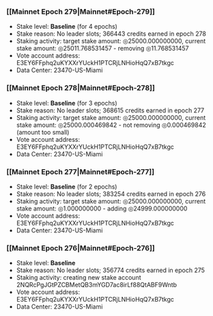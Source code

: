### [[Mainnet Epoch 279|Mainnet#Epoch-279]]
* Stake level: **Baseline** (for 4 epochs)
* Stake reason: No leader slots; 366443 credits earned in epoch 278
* Staking activity: target stake amount: ◎25000.000000000, current stake amount: ◎25011.768531457 - removing ◎11.768531457
* Vote account address: E3EY6FFphq2uKYXXrYUckH1PTCRjLNHioHqQ7xB7tkgc
* Data Center: 23470-US-Miami
### [[Mainnet Epoch 278|Mainnet#Epoch-278]]
* Stake level: **Baseline** (for 3 epochs)
* Stake reason: No leader slots; 368615 credits earned in epoch 277
* Staking activity: target stake amount: ◎25000.000000000, current stake amount: ◎25000.000469842 - not removing ◎0.000469842 (amount too small)
* Vote account address: E3EY6FFphq2uKYXXrYUckH1PTCRjLNHioHqQ7xB7tkgc
* Data Center: 23470-US-Miami
### [[Mainnet Epoch 277|Mainnet#Epoch-277]]
* Stake level: **Baseline** (for 2 epochs)
* Stake reason: No leader slots; 383254 credits earned in epoch 276
* Staking activity: target stake amount: ◎25000.000000000, current stake amount: ◎1.000000000 - adding ◎24999.000000000
* Vote account address: E3EY6FFphq2uKYXXrYUckH1PTCRjLNHioHqQ7xB7tkgc
* Data Center: 23470-US-Miami
### [[Mainnet Epoch 276|Mainnet#Epoch-276]]
* Stake level: **Baseline**
* Stake reason: No leader slots; 356774 credits earned in epoch 275
* Staking activity: creating new stake account 2NQRcPgJGtPZCBMetQB3mYGD7ac8irLf88QtABF9Wntb
* Vote account address: E3EY6FFphq2uKYXXrYUckH1PTCRjLNHioHqQ7xB7tkgc
* Data Center: 23470-US-Miami